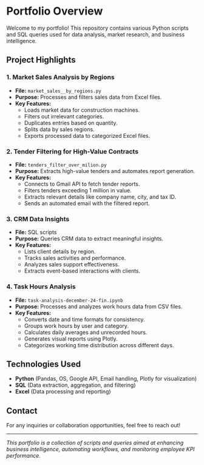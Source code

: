 # Portfolio Overview

Welcome to my portfolio! This repository contains various Python scripts and SQL queries used for data analysis, market research, and business intelligence.

## Project Highlights

### 1. **Market Sales Analysis by Regions**
- **File:** `market_sales__by_regions.py`
- **Purpose:** Processes and filters sales data from Excel files.
- **Key Features:**
  - Loads market data for construction machines.
  - Filters out irrelevant categories.
  - Duplicates entries based on quantity.
  - Splits data by sales regions.
  - Exports processed data to categorized Excel files.

### 2. **Tender Filtering for High-Value Contracts**
- **File:** `tenders_filter_over_milion.py`
- **Purpose:** Extracts high-value tenders and automates report generation.
- **Key Features:**
  - Connects to Gmail API to fetch tender reports.
  - Filters tenders exceeding 1 million in value.
  - Extracts relevant details like company name, city, and tax ID.
  - Sends an automated email with the filtered report.

### 3. **CRM Data Insights**
- **File:** SQL scripts
- **Purpose:** Queries CRM data to extract meaningful insights.
- **Key Features:**
  - Lists client details by region.
  - Tracks sales activities and performance.
  - Analyzes sales support effectiveness.
  - Extracts event-based interactions with clients.

### 4. **Task Hours Analysis**
- **File:** `task-analysis-december-24-fin.ipynb`
- **Purpose:** Processes and analyzes work hours data from CSV files.
- **Key Features:**
  - Converts date and time formats for consistency.
  - Groups work hours by user and category.
  - Calculates daily averages and unrecorded hours.
  - Generates visual reports using Plotly.
  - Categorizes working time distribution across different days.

## Technologies Used
- **Python** (Pandas, OS, Google API, Email handling, Plotly for visualization)
- **SQL** (Data extraction, aggregation, and filtering)
- **Excel** (Data processing and reporting)

## Contact
For any inquiries or collaboration opportunities, feel free to reach out!

---
*This portfolio is a collection of scripts and queries aimed at enhancing business intelligence, automating workflows, and monitoring employee KPI performance.*

